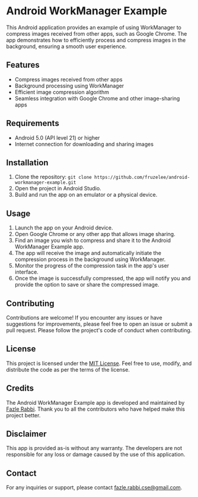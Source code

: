 # Android WorkManager Example

This Android application provides an example of using WorkManager to compress images received from other apps, such as Google Chrome. The app demonstrates how to efficiently process and compress images in the background, ensuring a smooth user experience.

## Features

- Compress images received from other apps
- Background processing using WorkManager
- Efficient image compression algorithm
- Seamless integration with Google Chrome and other image-sharing apps

## Requirements

- Android 5.0 (API level 21) or higher
- Internet connection for downloading and sharing images

## Installation

1. Clone the repository: `git clone https://github.com/fruzelee/android-workmanager-example.git`
2. Open the project in Android Studio.
3. Build and run the app on an emulator or a physical device.

## Usage

1. Launch the app on your Android device.
2. Open Google Chrome or any other app that allows image sharing.
3. Find an image you wish to compress and share it to the Android WorkManager Example app.
4. The app will receive the image and automatically initiate the compression process in the background using WorkManager.
5. Monitor the progress of the compression task in the app's user interface.
6. Once the image is successfully compressed, the app will notify you and provide the option to save or share the compressed image.

## Contributing

Contributions are welcome! If you encounter any issues or have suggestions for improvements, please feel free to open an issue or submit a pull request. Please follow the project's code of conduct when contributing.

## License

This project is licensed under the [MIT License](LICENSE). Feel free to use, modify, and distribute the code as per the terms of the license.

## Credits

The Android WorkManager Example app is developed and maintained by [Fazle Rabbi](https://github.com/fruzelee). Thank you to all the contributors who have helped make this project better.

## Disclaimer

This app is provided as-is without any warranty. The developers are not responsible for any loss or damage caused by the use of this application.

## Contact

For any inquiries or support, please contact [fazle.rabbi.cse@gmail.com](mailto:fazle.rabbi.cse@gmail.com).